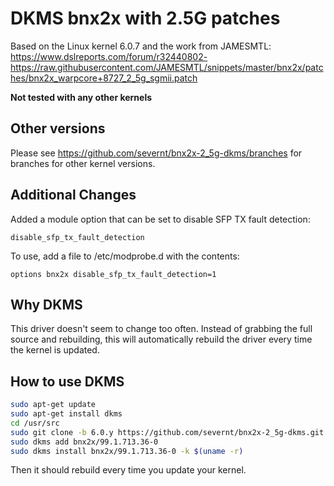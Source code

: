 # DKMS bnx2x with 2.5G patches

Based on the Linux kernel 6.0.7 and the work from JAMESMTL:
https://www.dslreports.com/forum/r32440802-
https://raw.githubusercontent.com/JAMESMTL/snippets/master/bnx2x/patches/bnx2x_warpcore+8727_2_5g_sgmii.patch

**Not tested with any other kernels**

## Other versions

Please see https://github.com/severnt/bnx2x-2_5g-dkms/branches for branches for other kernel versions.

## Additional Changes
Added a module option that can be set to disable SFP TX fault detection:

`disable_sfp_tx_fault_detection`

To use, add a file to /etc/modprobe.d with the contents:

`options bnx2x disable_sfp_tx_fault_detection=1`

## Why DKMS
This driver doesn't seem to change too often. Instead of grabbing the full source and rebuilding, this will automatically rebuild the driver every time the kernel is updated.

## How to use DKMS
```sh
sudo apt-get update
sudo apt-get install dkms
cd /usr/src
sudo git clone -b 6.0.y https://github.com/severnt/bnx2x-2_5g-dkms.git bnx2x-99.1.713.36-0
sudo dkms add bnx2x/99.1.713.36-0
sudo dkms install bnx2x/99.1.713.36-0 -k $(uname -r)
```
Then it should rebuild every time you update your kernel.
